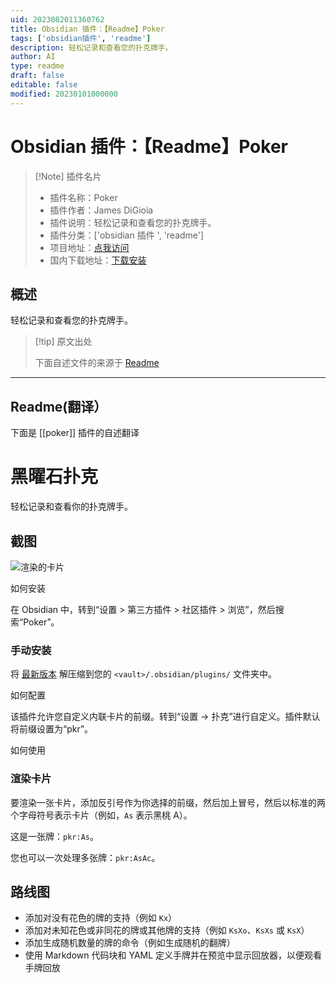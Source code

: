 ```yaml
---
uid: 2023082011360762
title: Obsidian 插件：【Readme】Poker
tags: ['obsidian插件', 'readme']
description: 轻松记录和查看您的扑克牌手。
author: AI
type: readme
draft: false
editable: false
modified: 20230101000000
---
```


# Obsidian 插件：【Readme】Poker

> [!Note] 插件名片
> - 插件名称：Poker
> - 插件作者：James DiGioia
> - 插件说明：轻松记录和查看您的扑克牌手。
> - 插件分类：['obsidian 插件 ', 'readme']
> - 项目地址：[点我访问](https://github.com/mAAdhaTTah/obsidian-poker)
> - 国内下载地址：[下载安装](https://pkmer.cn/products/plugin/pluginMarket/?poker)

## 概述

轻松记录和查看您的扑克牌手。

> [!tip] 原文出处
>
>下面自述文件的来源于 [Readme](https://ghproxy.net/https://raw.githubusercontent.com/mAAdhaTTah/obsidian-poker/main/README.md)

---

## Readme(翻译）

下面是 [[poker]] 插件的自述翻译

# 黑曜石扑克

轻松记录和查看你的扑克牌手。

## 截图

![渲染的卡片](rendered-editor.png)

如何安装

在 Obsidian 中，转到“设置 > 第三方插件 > 社区插件 > 浏览”，然后搜索“Poker”。

### 手动安装

将 [最新版本](https://github.com/mAAdhaTTah/obsidian-poker/releases/latest) 解压缩到您的 `<vault>/.obsidian/plugins/` 文件夹中。

如何配置

该插件允许您自定义内联卡片的前缀。转到“设置 -> 扑克”进行自定义。插件默认将前缀设置为“pkr”。

如何使用

### 渲染卡片

要渲染一张卡片，添加反引号作为你选择的前缀，然后加上冒号，然后以标准的两个字母符号表示卡片（例如，`As` 表示黑桃 A）。

这是一张牌：`pkr:As`。

您也可以一次处理多张牌：`pkr:AsAc`。

## 路线图

- 添加对没有花色的牌的支持（例如 `Kx`）
- 添加对未知花色或非同花的牌或其他牌的支持（例如 `KsXo`、`KsXs` 或 `KsX`）
- 添加生成随机数量的牌的命令（例如生成随机的翻牌）
- 使用 Markdown 代码块和 YAML 定义手牌并在预览中显示回放器，以便观看手牌回放



